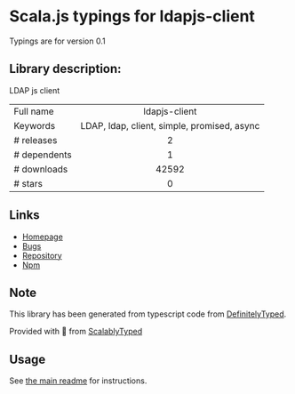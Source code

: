 
# Scala.js typings for ldapjs-client

Typings are for version 0.1

## Library description:
LDAP js client

|                    |                 |
| ------------------ | :-------------: |
| Full name          | ldapjs-client |
| Keywords           | LDAP, ldap, client, simple, promised, async |
| # releases         | 2 |
| # dependents       | 1 |
| # downloads        | 42592 |
| # stars            | 0 |

## Links
- [Homepage](https://github.com/zont/ldapjs-client#readme)
- [Bugs](https://github.com/zont/ldapjs-client/issues)
- [Repository](https://github.com/zont/ldapjs-client)
- [Npm](https://www.npmjs.com/package/ldapjs-client)
    


## Note
This library has been generated from typescript code from [DefinitelyTyped](https://definitelytyped.org).

Provided with :purple_heart: from [ScalablyTyped](https://github.com/oyvindberg/ScalablyTyped)

## Usage
See [the main readme](../../readme.md) for instructions.


